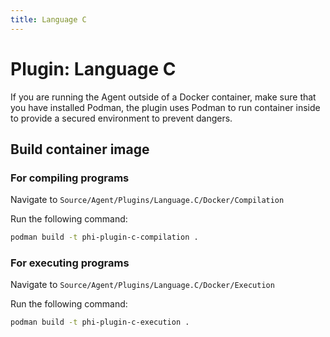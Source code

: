 ```yaml
---
title: Language C
---
```


# Plugin: Language C

If you are running the Agent outside of a Docker container, make sure that you have installed Podman, the plugin uses Podman to run container inside to provide a secured environment to prevent dangers.

## Build container image

### For compiling programs

Navigate to `Source/Agent/Plugins/Language.C/Docker/Compilation`

Run the following command:

```bash
podman build -t phi-plugin-c-compilation .
```

### For executing programs

Navigate to `Source/Agent/Plugins/Language.C/Docker/Execution`

Run the following command:

```bash
podman build -t phi-plugin-c-execution .
```
